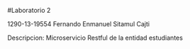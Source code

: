 #Laboratorio 2

1290-13-19554
Fernando Enmanuel Sitamul Cajti

Descripcion:
Microservicio Restful de la entidad estudiantes
